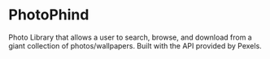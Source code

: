 # PhotoPhind
Photo Library that allows a user to search, browse, and download from a giant collection of photos/wallpapers. Built with the API provided by Pexels.
